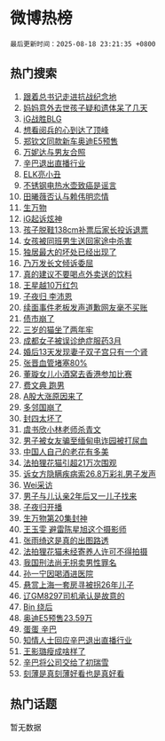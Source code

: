 # 微博热榜

`最后更新时间：2025-08-18 23:21:35 +0800`

## 热门搜索

1. [跟着总书记走进抗战纪念地](https://m.weibo.cn/search?containerid=100103type%3D1%26t%3D10%26q%3D%23%E8%B7%9F%E7%9D%80%E6%80%BB%E4%B9%A6%E8%AE%B0%E8%B5%B0%E8%BF%9B%E6%8A%97%E6%88%98%E7%BA%AA%E5%BF%B5%E5%9C%B0%23&stream_entry_id=51&isnewpage=1&extparam=seat%3D1%26pos%3D0%26cate%3D10103%26filter_type%3Drealtimehot%26stream_entry_id%3D51%26c_type%3D51%26q%3D%2523%25E8%25B7%259F%25E7%259D%2580%25E6%2580%25BB%25E4%25B9%25A6%25E8%25AE%25B0%25E8%25B5%25B0%25E8%25BF%259B%25E6%258A%2597%25E6%2588%2598%25E7%25BA%25AA%25E5%25BF%25B5%25E5%259C%25B0%2523%26dgr%3D0%26display_time%3D1755530493%26pre_seqid%3D175553049382202506171114)
1. [妈妈意外去世孩子疑和遗体呆了几天](https://m.weibo.cn/search?containerid=100103type%3D1%26t%3D10%26q%3D%23%E5%A6%88%E5%A6%88%E6%84%8F%E5%A4%96%E5%8E%BB%E4%B8%96%E5%AD%A9%E5%AD%90%E7%96%91%E5%92%8C%E9%81%97%E4%BD%93%E5%91%86%E4%BA%86%E5%87%A0%E5%A4%A9%23&stream_entry_id=31&isnewpage=1&extparam=seat%3D1%26pos%3D0%26flag%3D1%26filter_type%3Drealtimehot%26c_type%3D31%26cate%3D5001%26lcate%3D5001%26band_rank%3D1%26stream_entry_id%3D31%26realpos%3D1%26q%3D%2523%25E5%25A6%2588%25E5%25A6%2588%25E6%2584%258F%25E5%25A4%2596%25E5%258E%25BB%25E4%25B8%2596%25E5%25AD%25A9%25E5%25AD%2590%25E7%2596%2591%25E5%2592%258C%25E9%2581%2597%25E4%25BD%2593%25E5%2591%2586%25E4%25BA%2586%25E5%2587%25A0%25E5%25A4%25A9%2523%26dgr%3D0%26display_time%3D1755530493%26pre_seqid%3D175553049382202506171114)
1. [iG战胜BLG](https://m.weibo.cn/search?containerid=100103type%3D1%26t%3D10%26q%3DiG%E6%88%98%E8%83%9CBLG&stream_entry_id=31&isnewpage=1&extparam=seat%3D1%26pos%3D1%26flag%3D1%26filter_type%3Drealtimehot%26c_type%3D31%26cate%3D5001%26lcate%3D5001%26band_rank%3D2%26stream_entry_id%3D31%26realpos%3D2%26q%3DiG%25E6%2588%2598%25E8%2583%259CBLG%26dgr%3D0%26display_time%3D1755530493%26pre_seqid%3D175553049382202506171114)
1. [想看阅兵的心到达了顶峰](https://m.weibo.cn/search?containerid=100103type%3D1%26t%3D10%26q%3D%23%E6%83%B3%E7%9C%8B%E9%98%85%E5%85%B5%E7%9A%84%E5%BF%83%E5%88%B0%E8%BE%BE%E4%BA%86%E9%A1%B6%E5%B3%B0%23&stream_entry_id=31&isnewpage=1&extparam=seat%3D1%26pos%3D2%26flag%3D0%26filter_type%3Drealtimehot%26c_type%3D31%26cate%3D5001%26lcate%3D5001%26band_rank%3D3%26stream_entry_id%3D31%26realpos%3D3%26q%3D%2523%25E6%2583%25B3%25E7%259C%258B%25E9%2598%2585%25E5%2585%25B5%25E7%259A%2584%25E5%25BF%2583%25E5%2588%25B0%25E8%25BE%25BE%25E4%25BA%2586%25E9%25A1%25B6%25E5%25B3%25B0%2523%26dgr%3D0%26display_time%3D1755530493%26pre_seqid%3D175553049382202506171114)
1. [郑钦文同款新车奥迪E5预售](https://m.weibo.cn/search?containerid=100103type%3D1%26t%3D10%26q%3D%23%E9%83%91%E9%92%A6%E6%96%87%E5%90%8C%E6%AC%BE%E6%96%B0%E8%BD%A6%E5%A5%A5%E8%BF%AAE5%E9%A2%84%E5%94%AE%23&stream_entry_id=31&isnewpage=1&extparam=seat%3D1%26pos%3D3%26band_rank%3D4%26filter_type%3Drealtimehot%26c_type%3D31%26cate%3D5001%26lcate%3D5001%26adid%3D297254%26is_ad_pos%3D1%26stream_entry_id%3D31%26topic_ad%3D1%26q%3D%2523%25E9%2583%2591%25E9%2592%25A6%25E6%2596%2587%25E5%2590%258C%25E6%25AC%25BE%25E6%2596%25B0%25E8%25BD%25A6%25E5%25A5%25A5%25E8%25BF%25AAE5%25E9%25A2%2584%25E5%2594%25AE%2523%26dgr%3D0%26display_time%3D1755530493%26pre_seqid%3D175553049382202506171114)
1. [万妮达与男友合照](https://m.weibo.cn/search?containerid=100103type%3D1%26t%3D10%26q%3D%23%E4%B8%87%E5%A6%AE%E8%BE%BE%E4%B8%8E%E7%94%B7%E5%8F%8B%E5%90%88%E7%85%A7%23&stream_entry_id=31&isnewpage=1&extparam=seat%3D1%26pos%3D4%26flag%3D2%26filter_type%3Drealtimehot%26c_type%3D31%26cate%3D5001%26lcate%3D5001%26band_rank%3D4%26stream_entry_id%3D31%26realpos%3D4%26q%3D%2523%25E4%25B8%2587%25E5%25A6%25AE%25E8%25BE%25BE%25E4%25B8%258E%25E7%2594%25B7%25E5%258F%258B%25E5%2590%2588%25E7%2585%25A7%2523%26dgr%3D0%26display_time%3D1755530493%26pre_seqid%3D175553049382202506171114)
1. [辛巴退出直播行业](https://m.weibo.cn/search?containerid=100103type%3D1%26t%3D10%26q%3D%23%E8%BE%9B%E5%B7%B4%E9%80%80%E5%87%BA%E7%9B%B4%E6%92%AD%E8%A1%8C%E4%B8%9A%23&stream_entry_id=31&isnewpage=1&extparam=seat%3D1%26pos%3D5%26flag%3D0%26filter_type%3Drealtimehot%26c_type%3D31%26cate%3D5001%26lcate%3D5001%26band_rank%3D5%26stream_entry_id%3D31%26realpos%3D5%26q%3D%2523%25E8%25BE%259B%25E5%25B7%25B4%25E9%2580%2580%25E5%2587%25BA%25E7%259B%25B4%25E6%2592%25AD%25E8%25A1%258C%25E4%25B8%259A%2523%26dgr%3D0%26display_time%3D1755530493%26pre_seqid%3D175553049382202506171114)
1. [ELK亮小丑](https://m.weibo.cn/search?containerid=100103type%3D1%26t%3D10%26q%3DELK%E4%BA%AE%E5%B0%8F%E4%B8%91&stream_entry_id=31&isnewpage=1&extparam=seat%3D1%26pos%3D6%26flag%3D1%26filter_type%3Drealtimehot%26c_type%3D31%26cate%3D5001%26lcate%3D5001%26band_rank%3D6%26stream_entry_id%3D31%26realpos%3D6%26q%3DELK%25E4%25BA%25AE%25E5%25B0%258F%25E4%25B8%2591%26dgr%3D0%26display_time%3D1755530493%26pre_seqid%3D175553049382202506171114)
1. [不锈钢电热水壶致癌是谣言](https://m.weibo.cn/search?containerid=100103type%3D1%26t%3D10%26q%3D%23%E4%B8%8D%E9%94%88%E9%92%A2%E7%94%B5%E7%83%AD%E6%B0%B4%E5%A3%B6%E8%87%B4%E7%99%8C%E6%98%AF%E8%B0%A3%E8%A8%80%23&stream_entry_id=31&isnewpage=1&extparam=seat%3D1%26pos%3D7%26band_rank%3D7%26filter_type%3Drealtimehot%26is_ad_pos%3D1%26cate%3D5001%26lcate%3D5001%26c_type%3D31%26stream_entry_id%3D31%26adid%3D297311%26q%3D%2523%25E4%25B8%258D%25E9%2594%2588%25E9%2592%25A2%25E7%2594%25B5%25E7%2583%25AD%25E6%25B0%25B4%25E5%25A3%25B6%25E8%2587%25B4%25E7%2599%258C%25E6%2598%25AF%25E8%25B0%25A3%25E8%25A8%2580%2523%26dgr%3D0%26display_time%3D1755530493%26pre_seqid%3D175553049382202506171114)
1. [田曦薇否认与赖伟明恋情](https://m.weibo.cn/search?containerid=100103type%3D1%26t%3D10%26q%3D%23%E7%94%B0%E6%9B%A6%E8%96%87%E5%90%A6%E8%AE%A4%E4%B8%8E%E8%B5%96%E4%BC%9F%E6%98%8E%E6%81%8B%E6%83%85%23&stream_entry_id=31&isnewpage=1&extparam=seat%3D1%26pos%3D8%26flag%3D2%26filter_type%3Drealtimehot%26c_type%3D31%26cate%3D5001%26lcate%3D5001%26band_rank%3D7%26stream_entry_id%3D31%26realpos%3D7%26q%3D%2523%25E7%2594%25B0%25E6%259B%25A6%25E8%2596%2587%25E5%2590%25A6%25E8%25AE%25A4%25E4%25B8%258E%25E8%25B5%2596%25E4%25BC%259F%25E6%2598%258E%25E6%2581%258B%25E6%2583%2585%2523%26dgr%3D0%26display_time%3D1755530493%26pre_seqid%3D175553049382202506171114)
1. [生万物](https://m.weibo.cn/search?containerid=100103type%3D1%26t%3D10%26q%3D%E7%94%9F%E4%B8%87%E7%89%A9&stream_entry_id=31&isnewpage=1&extparam=seat%3D1%26pos%3D9%26flag%3D1%26filter_type%3Drealtimehot%26c_type%3D31%26cate%3D5001%26lcate%3D5001%26band_rank%3D8%26stream_entry_id%3D31%26realpos%3D8%26q%3D%25E7%2594%259F%25E4%25B8%2587%25E7%2589%25A9%26dgr%3D0%26display_time%3D1755530493%26pre_seqid%3D175553049382202506171114)
1. [iG起诉炫神](https://m.weibo.cn/search?containerid=100103type%3D1%26t%3D10%26q%3D%23iG%E8%B5%B7%E8%AF%89%E7%82%AB%E7%A5%9E%23&stream_entry_id=31&isnewpage=1&extparam=seat%3D1%26pos%3D10%26flag%3D0%26filter_type%3Drealtimehot%26c_type%3D31%26cate%3D5001%26lcate%3D5001%26band_rank%3D9%26stream_entry_id%3D31%26realpos%3D9%26q%3D%2523iG%25E8%25B5%25B7%25E8%25AF%2589%25E7%2582%25AB%25E7%25A5%259E%2523%26dgr%3D0%26display_time%3D1755530493%26pre_seqid%3D175553049382202506171114)
1. [孩子脱鞋138cm补票后家长投诉退票](https://m.weibo.cn/search?containerid=100103type%3D1%26t%3D10%26q%3D%23%E5%AD%A9%E5%AD%90%E8%84%B1%E9%9E%8B138cm%E8%A1%A5%E7%A5%A8%E5%90%8E%E5%AE%B6%E9%95%BF%E6%8A%95%E8%AF%89%E9%80%80%E7%A5%A8%23&stream_entry_id=31&isnewpage=1&extparam=seat%3D1%26pos%3D11%26flag%3D2%26filter_type%3Drealtimehot%26c_type%3D31%26cate%3D5001%26lcate%3D5001%26band_rank%3D10%26stream_entry_id%3D31%26realpos%3D10%26q%3D%2523%25E5%25AD%25A9%25E5%25AD%2590%25E8%2584%25B1%25E9%259E%258B138cm%25E8%25A1%25A5%25E7%25A5%25A8%25E5%2590%258E%25E5%25AE%25B6%25E9%2595%25BF%25E6%258A%2595%25E8%25AF%2589%25E9%2580%2580%25E7%25A5%25A8%2523%26dgr%3D0%26display_time%3D1755530493%26pre_seqid%3D175553049382202506171114)
1. [女孩被同班男生送回家途中杀害](https://m.weibo.cn/search?containerid=100103type%3D1%26t%3D10%26q%3D%23%E5%A5%B3%E5%AD%A9%E8%A2%AB%E5%90%8C%E7%8F%AD%E7%94%B7%E7%94%9F%E9%80%81%E5%9B%9E%E5%AE%B6%E9%80%94%E4%B8%AD%E6%9D%80%E5%AE%B3%23&stream_entry_id=31&isnewpage=1&extparam=seat%3D1%26pos%3D12%26flag%3D0%26filter_type%3Drealtimehot%26c_type%3D31%26cate%3D5001%26lcate%3D5001%26band_rank%3D11%26stream_entry_id%3D31%26realpos%3D11%26q%3D%2523%25E5%25A5%25B3%25E5%25AD%25A9%25E8%25A2%25AB%25E5%2590%258C%25E7%258F%25AD%25E7%2594%25B7%25E7%2594%259F%25E9%2580%2581%25E5%259B%259E%25E5%25AE%25B6%25E9%2580%2594%25E4%25B8%25AD%25E6%259D%2580%25E5%25AE%25B3%2523%26dgr%3D0%26display_time%3D1755530493%26pre_seqid%3D175553049382202506171114)
1. [独居最大的坏处已经出现了](https://m.weibo.cn/search?containerid=100103type%3D1%26t%3D10%26q%3D%E7%8B%AC%E5%B1%85%E6%9C%80%E5%A4%A7%E7%9A%84%E5%9D%8F%E5%A4%84%E5%B7%B2%E7%BB%8F%E5%87%BA%E7%8E%B0%E4%BA%86&stream_entry_id=31&isnewpage=1&extparam=seat%3D1%26pos%3D13%26flag%3D0%26filter_type%3Drealtimehot%26c_type%3D31%26cate%3D5001%26lcate%3D5001%26band_rank%3D12%26stream_entry_id%3D31%26realpos%3D12%26q%3D%25E7%258B%25AC%25E5%25B1%2585%25E6%259C%2580%25E5%25A4%25A7%25E7%259A%2584%25E5%259D%258F%25E5%25A4%2584%25E5%25B7%25B2%25E7%25BB%258F%25E5%2587%25BA%25E7%258E%25B0%25E4%25BA%2586%26dgr%3D0%26display_time%3D1755530493%26pre_seqid%3D175553049382202506171114)
1. [乃万发长文倾诉委屈](https://m.weibo.cn/search?containerid=100103type%3D1%26t%3D10%26q%3D%23%E4%B9%83%E4%B8%87%E5%8F%91%E9%95%BF%E6%96%87%E5%80%BE%E8%AF%89%E5%A7%94%E5%B1%88%23&stream_entry_id=31&isnewpage=1&extparam=seat%3D1%26pos%3D14%26flag%3D2%26filter_type%3Drealtimehot%26c_type%3D31%26cate%3D5001%26lcate%3D5001%26band_rank%3D13%26stream_entry_id%3D31%26realpos%3D13%26q%3D%2523%25E4%25B9%2583%25E4%25B8%2587%25E5%258F%2591%25E9%2595%25BF%25E6%2596%2587%25E5%2580%25BE%25E8%25AF%2589%25E5%25A7%2594%25E5%25B1%2588%2523%26dgr%3D0%26display_time%3D1755530493%26pre_seqid%3D175553049382202506171114)
1. [真的建议不要喝点外卖送的饮料](https://m.weibo.cn/search?containerid=100103type%3D1%26t%3D10%26q%3D%E7%9C%9F%E7%9A%84%E5%BB%BA%E8%AE%AE%E4%B8%8D%E8%A6%81%E5%96%9D%E7%82%B9%E5%A4%96%E5%8D%96%E9%80%81%E7%9A%84%E9%A5%AE%E6%96%99&stream_entry_id=31&isnewpage=1&extparam=seat%3D1%26pos%3D15%26flag%3D0%26filter_type%3Drealtimehot%26c_type%3D31%26cate%3D5001%26lcate%3D5001%26band_rank%3D14%26stream_entry_id%3D31%26realpos%3D14%26q%3D%25E7%259C%259F%25E7%259A%2584%25E5%25BB%25BA%25E8%25AE%25AE%25E4%25B8%258D%25E8%25A6%2581%25E5%2596%259D%25E7%2582%25B9%25E5%25A4%2596%25E5%258D%2596%25E9%2580%2581%25E7%259A%2584%25E9%25A5%25AE%25E6%2596%2599%26dgr%3D0%26display_time%3D1755530493%26pre_seqid%3D175553049382202506171114)
1. [王星越10万红包](https://m.weibo.cn/search?containerid=100103type%3D1%26t%3D10%26q%3D%23%E7%8E%8B%E6%98%9F%E8%B6%8A10%E4%B8%87%E7%BA%A2%E5%8C%85%23&stream_entry_id=31&isnewpage=1&extparam=seat%3D1%26pos%3D16%26flag%3D0%26filter_type%3Drealtimehot%26c_type%3D31%26cate%3D5001%26lcate%3D5001%26band_rank%3D15%26stream_entry_id%3D31%26realpos%3D15%26q%3D%2523%25E7%258E%258B%25E6%2598%259F%25E8%25B6%258A10%25E4%25B8%2587%25E7%25BA%25A2%25E5%258C%2585%2523%26dgr%3D0%26display_time%3D1755530493%26pre_seqid%3D175553049382202506171114)
1. [子夜归 李沛恩](https://m.weibo.cn/search?containerid=100103type%3D1%26t%3D10%26q%3D%E5%AD%90%E5%A4%9C%E5%BD%92+%E6%9D%8E%E6%B2%9B%E6%81%A9&stream_entry_id=31&isnewpage=1&extparam=seat%3D1%26pos%3D17%26flag%3D0%26filter_type%3Drealtimehot%26c_type%3D31%26cate%3D5001%26lcate%3D5001%26band_rank%3D16%26stream_entry_id%3D31%26realpos%3D16%26q%3D%25E5%25AD%2590%25E5%25A4%259C%25E5%25BD%2592%2520%25E6%259D%258E%25E6%25B2%259B%25E6%2581%25A9%26dgr%3D0%26display_time%3D1755530493%26pre_seqid%3D175553049382202506171114)
1. [续面事件老板发声道歉网友毫不买账](https://m.weibo.cn/search?containerid=100103type%3D1%26t%3D10%26q%3D%23%E7%BB%AD%E9%9D%A2%E4%BA%8B%E4%BB%B6%E8%80%81%E6%9D%BF%E5%8F%91%E5%A3%B0%E9%81%93%E6%AD%89%E7%BD%91%E5%8F%8B%E6%AF%AB%E4%B8%8D%E4%B9%B0%E8%B4%A6%23&stream_entry_id=31&isnewpage=1&extparam=seat%3D1%26pos%3D18%26flag%3D0%26filter_type%3Drealtimehot%26c_type%3D31%26cate%3D5001%26lcate%3D5001%26band_rank%3D17%26stream_entry_id%3D31%26realpos%3D17%26q%3D%2523%25E7%25BB%25AD%25E9%259D%25A2%25E4%25BA%258B%25E4%25BB%25B6%25E8%2580%2581%25E6%259D%25BF%25E5%258F%2591%25E5%25A3%25B0%25E9%2581%2593%25E6%25AD%2589%25E7%25BD%2591%25E5%258F%258B%25E6%25AF%25AB%25E4%25B8%258D%25E4%25B9%25B0%25E8%25B4%25A6%2523%26dgr%3D0%26display_time%3D1755530493%26pre_seqid%3D175553049382202506171114)
1. [债市崩了](https://m.weibo.cn/search?containerid=100103type%3D1%26t%3D10%26q%3D%23%E5%80%BA%E5%B8%82%E5%B4%A9%E4%BA%86%23&stream_entry_id=31&isnewpage=1&extparam=seat%3D1%26pos%3D19%26flag%3D1%26filter_type%3Drealtimehot%26c_type%3D31%26cate%3D5001%26lcate%3D5001%26band_rank%3D18%26stream_entry_id%3D31%26realpos%3D18%26q%3D%2523%25E5%2580%25BA%25E5%25B8%2582%25E5%25B4%25A9%25E4%25BA%2586%2523%26dgr%3D0%26display_time%3D1755530493%26pre_seqid%3D175553049382202506171114)
1. [三岁的猫坐了两年牢](https://m.weibo.cn/search?containerid=100103type%3D1%26t%3D10%26q%3D%E4%B8%89%E5%B2%81%E7%9A%84%E7%8C%AB%E5%9D%90%E4%BA%86%E4%B8%A4%E5%B9%B4%E7%89%A2&stream_entry_id=31&isnewpage=1&extparam=seat%3D1%26pos%3D20%26flag%3D0%26filter_type%3Drealtimehot%26c_type%3D31%26cate%3D5001%26lcate%3D5001%26band_rank%3D19%26stream_entry_id%3D31%26realpos%3D19%26q%3D%25E4%25B8%2589%25E5%25B2%2581%25E7%259A%2584%25E7%258C%25AB%25E5%259D%2590%25E4%25BA%2586%25E4%25B8%25A4%25E5%25B9%25B4%25E7%2589%25A2%26dgr%3D0%26display_time%3D1755530493%26pre_seqid%3D175553049382202506171114)
1. [成都女子被误诊绝症服药3月](https://m.weibo.cn/search?containerid=100103type%3D1%26t%3D10%26q%3D%23%E6%88%90%E9%83%BD%E5%A5%B3%E5%AD%90%E8%A2%AB%E8%AF%AF%E8%AF%8A%E7%BB%9D%E7%97%87%E6%9C%8D%E8%8D%AF3%E6%9C%88%23&stream_entry_id=31&isnewpage=1&extparam=seat%3D1%26pos%3D21%26flag%3D1%26filter_type%3Drealtimehot%26c_type%3D31%26cate%3D5001%26lcate%3D5001%26band_rank%3D20%26stream_entry_id%3D31%26realpos%3D20%26q%3D%2523%25E6%2588%2590%25E9%2583%25BD%25E5%25A5%25B3%25E5%25AD%2590%25E8%25A2%25AB%25E8%25AF%25AF%25E8%25AF%258A%25E7%25BB%259D%25E7%2597%2587%25E6%259C%258D%25E8%258D%25AF3%25E6%259C%2588%2523%26dgr%3D0%26display_time%3D1755530493%26pre_seqid%3D175553049382202506171114)
1. [婚后13天发现妻子双子宫只有一个肾](https://m.weibo.cn/search?containerid=100103type%3D1%26t%3D10%26q%3D%23%E5%A9%9A%E5%90%8E13%E5%A4%A9%E5%8F%91%E7%8E%B0%E5%A6%BB%E5%AD%90%E5%8F%8C%E5%AD%90%E5%AE%AB%E5%8F%AA%E6%9C%89%E4%B8%80%E4%B8%AA%E8%82%BE%23&stream_entry_id=31&isnewpage=1&extparam=seat%3D1%26pos%3D22%26flag%3D1%26filter_type%3Drealtimehot%26c_type%3D31%26cate%3D5001%26lcate%3D5001%26band_rank%3D21%26stream_entry_id%3D31%26realpos%3D21%26q%3D%2523%25E5%25A9%259A%25E5%2590%258E13%25E5%25A4%25A9%25E5%258F%2591%25E7%258E%25B0%25E5%25A6%25BB%25E5%25AD%2590%25E5%258F%258C%25E5%25AD%2590%25E5%25AE%25AB%25E5%258F%25AA%25E6%259C%2589%25E4%25B8%2580%25E4%25B8%25AA%25E8%2582%25BE%2523%26dgr%3D0%26display_time%3D1755530493%26pre_seqid%3D175553049382202506171114)
1. [张晋血管堵塞80%](https://m.weibo.cn/search?containerid=100103type%3D1%26t%3D10%26q%3D%23%E5%BC%A0%E6%99%8B%E8%A1%80%E7%AE%A1%E5%A0%B5%E5%A1%9E80%25%23&stream_entry_id=31&isnewpage=1&extparam=seat%3D1%26pos%3D23%26flag%3D2%26filter_type%3Drealtimehot%26c_type%3D31%26cate%3D5001%26lcate%3D5001%26band_rank%3D22%26stream_entry_id%3D31%26realpos%3D22%26q%3D%2523%25E5%25BC%25A0%25E6%2599%258B%25E8%25A1%2580%25E7%25AE%25A1%25E5%25A0%25B5%25E5%25A1%259E80%2525%2523%26dgr%3D0%26display_time%3D1755530493%26pre_seqid%3D175553049382202506171114)
1. [董璇女儿小酒窝去香港参加比赛](https://m.weibo.cn/search?containerid=100103type%3D1%26t%3D10%26q%3D%23%E8%91%A3%E7%92%87%E5%A5%B3%E5%84%BF%E5%B0%8F%E9%85%92%E7%AA%9D%E5%8E%BB%E9%A6%99%E6%B8%AF%E5%8F%82%E5%8A%A0%E6%AF%94%E8%B5%9B%23&stream_entry_id=31&isnewpage=1&extparam=seat%3D1%26pos%3D24%26flag%3D1%26filter_type%3Drealtimehot%26c_type%3D31%26cate%3D5001%26lcate%3D5001%26band_rank%3D23%26stream_entry_id%3D31%26realpos%3D23%26q%3D%2523%25E8%2591%25A3%25E7%2592%2587%25E5%25A5%25B3%25E5%2584%25BF%25E5%25B0%258F%25E9%2585%2592%25E7%25AA%259D%25E5%258E%25BB%25E9%25A6%2599%25E6%25B8%25AF%25E5%258F%2582%25E5%258A%25A0%25E6%25AF%2594%25E8%25B5%259B%2523%26dgr%3D0%26display_time%3D1755530493%26pre_seqid%3D175553049382202506171114)
1. [费文典 跑男](https://m.weibo.cn/search?containerid=100103type%3D1%26t%3D10%26q%3D%E8%B4%B9%E6%96%87%E5%85%B8+%E8%B7%91%E7%94%B7&stream_entry_id=31&isnewpage=1&extparam=seat%3D1%26pos%3D25%26flag%3D1%26filter_type%3Drealtimehot%26c_type%3D31%26cate%3D5001%26lcate%3D5001%26band_rank%3D24%26stream_entry_id%3D31%26realpos%3D24%26q%3D%25E8%25B4%25B9%25E6%2596%2587%25E5%2585%25B8%2520%25E8%25B7%2591%25E7%2594%25B7%26dgr%3D0%26display_time%3D1755530493%26pre_seqid%3D175553049382202506171114)
1. [A股大涨原因来了](https://m.weibo.cn/search?containerid=100103type%3D1%26t%3D10%26q%3D%23A%E8%82%A1%E5%A4%A7%E6%B6%A8%E5%8E%9F%E5%9B%A0%E6%9D%A5%E4%BA%86%23&stream_entry_id=31&isnewpage=1&extparam=seat%3D1%26pos%3D26%26flag%3D1%26filter_type%3Drealtimehot%26c_type%3D31%26cate%3D5001%26lcate%3D5001%26band_rank%3D25%26stream_entry_id%3D31%26realpos%3D25%26q%3D%2523A%25E8%2582%25A1%25E5%25A4%25A7%25E6%25B6%25A8%25E5%258E%259F%25E5%259B%25A0%25E6%259D%25A5%25E4%25BA%2586%2523%26dgr%3D0%26display_time%3D1755530493%26pre_seqid%3D175553049382202506171114)
1. [多邻国崩了](https://m.weibo.cn/search?containerid=100103type%3D1%26t%3D10%26q%3D%E5%A4%9A%E9%82%BB%E5%9B%BD%E5%B4%A9%E4%BA%86&stream_entry_id=31&isnewpage=1&extparam=seat%3D1%26pos%3D27%26flag%3D1%26filter_type%3Drealtimehot%26c_type%3D31%26cate%3D5001%26lcate%3D5001%26band_rank%3D26%26stream_entry_id%3D31%26realpos%3D26%26q%3D%25E5%25A4%259A%25E9%2582%25BB%25E5%259B%25BD%25E5%25B4%25A9%25E4%25BA%2586%26dgr%3D0%26display_time%3D1755530493%26pre_seqid%3D175553049382202506171114)
1. [封四太坏了](https://m.weibo.cn/search?containerid=100103type%3D1%26t%3D10%26q%3D%E5%B0%81%E5%9B%9B%E5%A4%AA%E5%9D%8F%E4%BA%86&stream_entry_id=31&isnewpage=1&extparam=seat%3D1%26pos%3D28%26flag%3D1%26filter_type%3Drealtimehot%26c_type%3D31%26cate%3D5001%26lcate%3D5001%26band_rank%3D27%26stream_entry_id%3D31%26realpos%3D27%26q%3D%25E5%25B0%2581%25E5%259B%259B%25E5%25A4%25AA%25E5%259D%258F%25E4%25BA%2586%26dgr%3D0%26display_time%3D1755530493%26pre_seqid%3D175553049382202506171114)
1. [虞书欣小林老师杀青文](https://m.weibo.cn/search?containerid=100103type%3D1%26t%3D10%26q%3D%23%E8%99%9E%E4%B9%A6%E6%AC%A3%E5%B0%8F%E6%9E%97%E8%80%81%E5%B8%88%E6%9D%80%E9%9D%92%E6%96%87%23&stream_entry_id=31&isnewpage=1&extparam=seat%3D1%26pos%3D29%26flag%3D1%26filter_type%3Drealtimehot%26c_type%3D31%26cate%3D5001%26lcate%3D5001%26band_rank%3D28%26stream_entry_id%3D31%26realpos%3D28%26q%3D%2523%25E8%2599%259E%25E4%25B9%25A6%25E6%25AC%25A3%25E5%25B0%258F%25E6%259E%2597%25E8%2580%2581%25E5%25B8%2588%25E6%259D%2580%25E9%259D%2592%25E6%2596%2587%2523%26dgr%3D0%26display_time%3D1755530493%26pre_seqid%3D175553049382202506171114)
1. [男子被女友骗至缅甸电诈园被打尿血](https://m.weibo.cn/search?containerid=100103type%3D1%26t%3D10%26q%3D%23%E7%94%B7%E5%AD%90%E8%A2%AB%E5%A5%B3%E5%8F%8B%E9%AA%97%E8%87%B3%E7%BC%85%E7%94%B8%E7%94%B5%E8%AF%88%E5%9B%AD%E8%A2%AB%E6%89%93%E5%B0%BF%E8%A1%80%23&stream_entry_id=31&isnewpage=1&extparam=seat%3D1%26pos%3D30%26flag%3D0%26filter_type%3Drealtimehot%26c_type%3D31%26cate%3D5001%26lcate%3D5001%26band_rank%3D29%26stream_entry_id%3D31%26realpos%3D29%26q%3D%2523%25E7%2594%25B7%25E5%25AD%2590%25E8%25A2%25AB%25E5%25A5%25B3%25E5%258F%258B%25E9%25AA%2597%25E8%2587%25B3%25E7%25BC%2585%25E7%2594%25B8%25E7%2594%25B5%25E8%25AF%2588%25E5%259B%25AD%25E8%25A2%25AB%25E6%2589%2593%25E5%25B0%25BF%25E8%25A1%2580%2523%26dgr%3D0%26display_time%3D1755530493%26pre_seqid%3D175553049382202506171114)
1. [中国人自己的老花有多美](https://m.weibo.cn/search?containerid=100103type%3D1%26t%3D10%26q%3D%23%E4%B8%AD%E5%9B%BD%E4%BA%BA%E8%87%AA%E5%B7%B1%E7%9A%84%E8%80%81%E8%8A%B1%E6%9C%89%E5%A4%9A%E7%BE%8E%23&stream_entry_id=31&isnewpage=1&extparam=seat%3D1%26pos%3D31%26flag%3D0%26filter_type%3Drealtimehot%26c_type%3D31%26cate%3D5001%26lcate%3D5001%26band_rank%3D30%26stream_entry_id%3D31%26realpos%3D30%26q%3D%2523%25E4%25B8%25AD%25E5%259B%25BD%25E4%25BA%25BA%25E8%2587%25AA%25E5%25B7%25B1%25E7%259A%2584%25E8%2580%2581%25E8%258A%25B1%25E6%259C%2589%25E5%25A4%259A%25E7%25BE%258E%2523%26dgr%3D0%26display_time%3D1755530493%26pre_seqid%3D175553049382202506171114)
1. [法拍狸花猫引超21万次围观](https://m.weibo.cn/search?containerid=100103type%3D1%26t%3D10%26q%3D%23%E6%B3%95%E6%8B%8D%E7%8B%B8%E8%8A%B1%E7%8C%AB%E5%BC%95%E8%B6%8521%E4%B8%87%E6%AC%A1%E5%9B%B4%E8%A7%82%23&stream_entry_id=31&isnewpage=1&extparam=seat%3D1%26pos%3D32%26flag%3D1%26filter_type%3Drealtimehot%26c_type%3D31%26cate%3D5001%26lcate%3D5001%26band_rank%3D31%26stream_entry_id%3D31%26realpos%3D31%26q%3D%2523%25E6%25B3%2595%25E6%258B%258D%25E7%258B%25B8%25E8%258A%25B1%25E7%258C%25AB%25E5%25BC%2595%25E8%25B6%258521%25E4%25B8%2587%25E6%25AC%25A1%25E5%259B%25B4%25E8%25A7%2582%2523%26dgr%3D0%26display_time%3D1755530493%26pre_seqid%3D175553049382202506171114)
1. [诉女方隐瞒疾病索26.8万彩礼男子发声](https://m.weibo.cn/search?containerid=100103type%3D1%26t%3D10%26q%3D%23%E8%AF%89%E5%A5%B3%E6%96%B9%E9%9A%90%E7%9E%92%E7%96%BE%E7%97%85%E7%B4%A226.8%E4%B8%87%E5%BD%A9%E7%A4%BC%E7%94%B7%E5%AD%90%E5%8F%91%E5%A3%B0%23&stream_entry_id=31&isnewpage=1&extparam=seat%3D1%26pos%3D33%26flag%3D1%26filter_type%3Drealtimehot%26c_type%3D31%26cate%3D5001%26lcate%3D5001%26band_rank%3D32%26stream_entry_id%3D31%26realpos%3D32%26q%3D%2523%25E8%25AF%2589%25E5%25A5%25B3%25E6%2596%25B9%25E9%259A%2590%25E7%259E%2592%25E7%2596%25BE%25E7%2597%2585%25E7%25B4%25A226.8%25E4%25B8%2587%25E5%25BD%25A9%25E7%25A4%25BC%25E7%2594%25B7%25E5%25AD%2590%25E5%258F%2591%25E5%25A3%25B0%2523%26dgr%3D0%26display_time%3D1755530493%26pre_seqid%3D175553049382202506171114)
1. [Wei采访](https://m.weibo.cn/search?containerid=100103type%3D1%26t%3D10%26q%3DWei%E9%87%87%E8%AE%BF&stream_entry_id=31&isnewpage=1&extparam=seat%3D1%26pos%3D34%26flag%3D1%26filter_type%3Drealtimehot%26c_type%3D31%26cate%3D5001%26lcate%3D5001%26band_rank%3D33%26stream_entry_id%3D31%26realpos%3D33%26q%3DWei%25E9%2587%2587%25E8%25AE%25BF%26dgr%3D0%26display_time%3D1755530493%26pre_seqid%3D175553049382202506171114)
1. [男子与儿认亲2年后又一儿子找来](https://m.weibo.cn/search?containerid=100103type%3D1%26t%3D10%26q%3D%23%E7%94%B7%E5%AD%90%E4%B8%8E%E5%84%BF%E8%AE%A4%E4%BA%B22%E5%B9%B4%E5%90%8E%E5%8F%88%E4%B8%80%E5%84%BF%E5%AD%90%E6%89%BE%E6%9D%A5%23&stream_entry_id=31&isnewpage=1&extparam=seat%3D1%26pos%3D35%26flag%3D0%26filter_type%3Drealtimehot%26c_type%3D31%26cate%3D5001%26lcate%3D5001%26band_rank%3D34%26stream_entry_id%3D31%26realpos%3D34%26q%3D%2523%25E7%2594%25B7%25E5%25AD%2590%25E4%25B8%258E%25E5%2584%25BF%25E8%25AE%25A4%25E4%25BA%25B22%25E5%25B9%25B4%25E5%2590%258E%25E5%258F%2588%25E4%25B8%2580%25E5%2584%25BF%25E5%25AD%2590%25E6%2589%25BE%25E6%259D%25A5%2523%26dgr%3D0%26display_time%3D1755530493%26pre_seqid%3D175553049382202506171114)
1. [子夜归开播](https://m.weibo.cn/search?containerid=100103type%3D1%26t%3D10%26q%3D%23%E5%AD%90%E5%A4%9C%E5%BD%92%E5%BC%80%E6%92%AD%23&stream_entry_id=31&isnewpage=1&extparam=seat%3D1%26pos%3D36%26flag%3D0%26filter_type%3Drealtimehot%26c_type%3D31%26cate%3D5001%26lcate%3D5001%26band_rank%3D35%26stream_entry_id%3D31%26realpos%3D35%26q%3D%2523%25E5%25AD%2590%25E5%25A4%259C%25E5%25BD%2592%25E5%25BC%2580%25E6%2592%25AD%2523%26dgr%3D0%26display_time%3D1755530493%26pre_seqid%3D175553049382202506171114)
1. [生万物第20集封神](https://m.weibo.cn/search?containerid=100103type%3D1%26t%3D10%26q%3D%23%E7%94%9F%E4%B8%87%E7%89%A9%E7%AC%AC20%E9%9B%86%E5%B0%81%E7%A5%9E%23&stream_entry_id=31&isnewpage=1&extparam=seat%3D1%26pos%3D37%26flag%3D1%26filter_type%3Drealtimehot%26c_type%3D31%26cate%3D5001%26lcate%3D5001%26band_rank%3D36%26stream_entry_id%3D31%26realpos%3D36%26q%3D%2523%25E7%2594%259F%25E4%25B8%2587%25E7%2589%25A9%25E7%25AC%25AC20%25E9%259B%2586%25E5%25B0%2581%25E7%25A5%259E%2523%26dgr%3D0%26display_time%3D1755530493%26pre_seqid%3D175553049382202506171114)
1. [王玉雯 避雷陈星旭这个摄影师](https://m.weibo.cn/search?containerid=100103type%3D1%26t%3D10%26q%3D%E7%8E%8B%E7%8E%89%E9%9B%AF+%E9%81%BF%E9%9B%B7%E9%99%88%E6%98%9F%E6%97%AD%E8%BF%99%E4%B8%AA%E6%91%84%E5%BD%B1%E5%B8%88&stream_entry_id=31&isnewpage=1&extparam=seat%3D1%26pos%3D38%26flag%3D0%26filter_type%3Drealtimehot%26c_type%3D31%26cate%3D5001%26lcate%3D5001%26band_rank%3D37%26stream_entry_id%3D31%26realpos%3D37%26q%3D%25E7%258E%258B%25E7%258E%2589%25E9%259B%25AF%2520%25E9%2581%25BF%25E9%259B%25B7%25E9%2599%2588%25E6%2598%259F%25E6%2597%25AD%25E8%25BF%2599%25E4%25B8%25AA%25E6%2591%2584%25E5%25BD%25B1%25E5%25B8%2588%26dgr%3D0%26display_time%3D1755530493%26pre_seqid%3D175553049382202506171114)
1. [张雨绮这是真的出图路透](https://m.weibo.cn/search?containerid=100103type%3D1%26t%3D10%26q%3D%E5%BC%A0%E9%9B%A8%E7%BB%AE%E8%BF%99%E6%98%AF%E7%9C%9F%E7%9A%84%E5%87%BA%E5%9B%BE%E8%B7%AF%E9%80%8F&stream_entry_id=31&isnewpage=1&extparam=seat%3D1%26pos%3D39%26flag%3D1%26filter_type%3Drealtimehot%26c_type%3D31%26cate%3D5001%26lcate%3D5001%26band_rank%3D38%26stream_entry_id%3D31%26realpos%3D38%26q%3D%25E5%25BC%25A0%25E9%259B%25A8%25E7%25BB%25AE%25E8%25BF%2599%25E6%2598%25AF%25E7%259C%259F%25E7%259A%2584%25E5%2587%25BA%25E5%259B%25BE%25E8%25B7%25AF%25E9%2580%258F%26dgr%3D0%26display_time%3D1755530493%26pre_seqid%3D175553049382202506171114)
1. [法拍狸花猫未经寄养人许可不得拍摄](https://m.weibo.cn/search?containerid=100103type%3D1%26t%3D10%26q%3D%23%E6%B3%95%E6%8B%8D%E7%8B%B8%E8%8A%B1%E7%8C%AB%E6%9C%AA%E7%BB%8F%E5%AF%84%E5%85%BB%E4%BA%BA%E8%AE%B8%E5%8F%AF%E4%B8%8D%E5%BE%97%E6%8B%8D%E6%91%84%23&stream_entry_id=31&isnewpage=1&extparam=seat%3D1%26pos%3D40%26flag%3D1%26filter_type%3Drealtimehot%26c_type%3D31%26cate%3D5001%26lcate%3D5001%26band_rank%3D39%26stream_entry_id%3D31%26realpos%3D39%26q%3D%2523%25E6%25B3%2595%25E6%258B%258D%25E7%258B%25B8%25E8%258A%25B1%25E7%258C%25AB%25E6%259C%25AA%25E7%25BB%258F%25E5%25AF%2584%25E5%2585%25BB%25E4%25BA%25BA%25E8%25AE%25B8%25E5%258F%25AF%25E4%25B8%258D%25E5%25BE%2597%25E6%258B%258D%25E6%2591%2584%2523%26dgr%3D0%26display_time%3D1755530493%26pre_seqid%3D175553049382202506171114)
1. [我国刑法尚无拐卖男性罪名](https://m.weibo.cn/search?containerid=100103type%3D1%26t%3D10%26q%3D%23%E6%88%91%E5%9B%BD%E5%88%91%E6%B3%95%E5%B0%9A%E6%97%A0%E6%8B%90%E5%8D%96%E7%94%B7%E6%80%A7%E7%BD%AA%E5%90%8D%23&stream_entry_id=31&isnewpage=1&extparam=seat%3D1%26pos%3D41%26flag%3D1%26filter_type%3Drealtimehot%26c_type%3D31%26cate%3D5001%26lcate%3D5001%26band_rank%3D40%26stream_entry_id%3D31%26realpos%3D40%26q%3D%2523%25E6%2588%2591%25E5%259B%25BD%25E5%2588%2591%25E6%25B3%2595%25E5%25B0%259A%25E6%2597%25A0%25E6%258B%2590%25E5%258D%2596%25E7%2594%25B7%25E6%2580%25A7%25E7%25BD%25AA%25E5%2590%258D%2523%26dgr%3D0%26display_time%3D1755530493%26pre_seqid%3D175553049382202506171114)
1. [孙一宁因喝酒进医院](https://m.weibo.cn/search?containerid=100103type%3D1%26t%3D10%26q%3D%23%E5%AD%99%E4%B8%80%E5%AE%81%E5%9B%A0%E5%96%9D%E9%85%92%E8%BF%9B%E5%8C%BB%E9%99%A2%23&stream_entry_id=31&isnewpage=1&extparam=seat%3D1%26pos%3D42%26flag%3D0%26filter_type%3Drealtimehot%26c_type%3D31%26cate%3D5001%26lcate%3D5001%26band_rank%3D41%26stream_entry_id%3D31%26realpos%3D41%26q%3D%2523%25E5%25AD%2599%25E4%25B8%2580%25E5%25AE%2581%25E5%259B%25A0%25E5%2596%259D%25E9%2585%2592%25E8%25BF%259B%25E5%258C%25BB%25E9%2599%25A2%2523%26dgr%3D0%26display_time%3D1755530493%26pre_seqid%3D175553049382202506171114)
1. [悬赏上海一套房寻被拐26年儿子](https://m.weibo.cn/search?containerid=100103type%3D1%26t%3D10%26q%3D%23%E6%82%AC%E8%B5%8F%E4%B8%8A%E6%B5%B7%E4%B8%80%E5%A5%97%E6%88%BF%E5%AF%BB%E8%A2%AB%E6%8B%9026%E5%B9%B4%E5%84%BF%E5%AD%90%23&stream_entry_id=31&isnewpage=1&extparam=seat%3D1%26pos%3D43%26flag%3D1%26filter_type%3Drealtimehot%26c_type%3D31%26cate%3D5001%26lcate%3D5001%26band_rank%3D42%26stream_entry_id%3D31%26realpos%3D42%26q%3D%2523%25E6%2582%25AC%25E8%25B5%258F%25E4%25B8%258A%25E6%25B5%25B7%25E4%25B8%2580%25E5%25A5%2597%25E6%2588%25BF%25E5%25AF%25BB%25E8%25A2%25AB%25E6%258B%259026%25E5%25B9%25B4%25E5%2584%25BF%25E5%25AD%2590%2523%26dgr%3D0%26display_time%3D1755530493%26pre_seqid%3D175553049382202506171114)
1. [辽GM8297司机承认是故意的](https://m.weibo.cn/search?containerid=100103type%3D1%26t%3D10%26q%3D%23%E8%BE%BDGM8297%E5%8F%B8%E6%9C%BA%E6%89%BF%E8%AE%A4%E6%98%AF%E6%95%85%E6%84%8F%E7%9A%84%23&stream_entry_id=31&isnewpage=1&extparam=seat%3D1%26pos%3D44%26flag%3D32768%26filter_type%3Drealtimehot%26c_type%3D31%26cate%3D5001%26lcate%3D5001%26band_rank%3D43%26stream_entry_id%3D31%26realpos%3D43%26q%3D%2523%25E8%25BE%25BDGM8297%25E5%258F%25B8%25E6%259C%25BA%25E6%2589%25BF%25E8%25AE%25A4%25E6%2598%25AF%25E6%2595%2585%25E6%2584%258F%25E7%259A%2584%2523%26dgr%3D0%26display_time%3D1755530493%26pre_seqid%3D175553049382202506171114)
1. [Bin 绕后](https://m.weibo.cn/search?containerid=100103type%3D1%26t%3D10%26q%3DBin+%E7%BB%95%E5%90%8E&stream_entry_id=31&isnewpage=1&extparam=seat%3D1%26pos%3D45%26flag%3D1%26filter_type%3Drealtimehot%26c_type%3D31%26cate%3D5001%26lcate%3D5001%26band_rank%3D44%26stream_entry_id%3D31%26realpos%3D44%26q%3DBin%2520%25E7%25BB%2595%25E5%2590%258E%26dgr%3D0%26display_time%3D1755530493%26pre_seqid%3D175553049382202506171114)
1. [奥迪E5预售23.59万](https://m.weibo.cn/search?containerid=100103type%3D1%26t%3D10%26q%3D%23%E5%A5%A5%E8%BF%AAE5%E9%A2%84%E5%94%AE23.59%E4%B8%87%23&stream_entry_id=31&isnewpage=1&extparam=seat%3D1%26pos%3D46%26flag%3D1%26filter_type%3Drealtimehot%26c_type%3D31%26cate%3D5001%26lcate%3D5001%26band_rank%3D45%26stream_entry_id%3D31%26realpos%3D45%26q%3D%2523%25E5%25A5%25A5%25E8%25BF%25AAE5%25E9%25A2%2584%25E5%2594%25AE23.59%25E4%25B8%2587%2523%26dgr%3D0%26display_time%3D1755530493%26pre_seqid%3D175553049382202506171114)
1. [蛋蛋 辛巴](https://m.weibo.cn/search?containerid=100103type%3D1%26t%3D10%26q%3D%E8%9B%8B%E8%9B%8B+%E8%BE%9B%E5%B7%B4&stream_entry_id=31&isnewpage=1&extparam=seat%3D1%26pos%3D47%26flag%3D1%26filter_type%3Drealtimehot%26c_type%3D31%26cate%3D5001%26lcate%3D5001%26band_rank%3D46%26stream_entry_id%3D31%26realpos%3D46%26q%3D%25E8%259B%258B%25E8%259B%258B%2520%25E8%25BE%259B%25E5%25B7%25B4%26dgr%3D0%26display_time%3D1755530493%26pre_seqid%3D175553049382202506171114)
1. [知情人士回应辛巴退出直播行业](https://m.weibo.cn/search?containerid=100103type%3D1%26t%3D10%26q%3D%23%E7%9F%A5%E6%83%85%E4%BA%BA%E5%A3%AB%E5%9B%9E%E5%BA%94%E8%BE%9B%E5%B7%B4%E9%80%80%E5%87%BA%E7%9B%B4%E6%92%AD%E8%A1%8C%E4%B8%9A%23&stream_entry_id=31&isnewpage=1&extparam=seat%3D1%26pos%3D48%26flag%3D1%26filter_type%3Drealtimehot%26c_type%3D31%26cate%3D5001%26lcate%3D5001%26band_rank%3D47%26stream_entry_id%3D31%26realpos%3D47%26q%3D%2523%25E7%259F%25A5%25E6%2583%2585%25E4%25BA%25BA%25E5%25A3%25AB%25E5%259B%259E%25E5%25BA%2594%25E8%25BE%259B%25E5%25B7%25B4%25E9%2580%2580%25E5%2587%25BA%25E7%259B%25B4%25E6%2592%25AD%25E8%25A1%258C%25E4%25B8%259A%2523%26dgr%3D0%26display_time%3D1755530493%26pre_seqid%3D175553049382202506171114)
1. [王影璐瘦成啥样了](https://m.weibo.cn/search?containerid=100103type%3D1%26t%3D10%26q%3D%E7%8E%8B%E5%BD%B1%E7%92%90%E7%98%A6%E6%88%90%E5%95%A5%E6%A0%B7%E4%BA%86&stream_entry_id=31&isnewpage=1&extparam=seat%3D1%26pos%3D49%26flag%3D0%26filter_type%3Drealtimehot%26c_type%3D31%26cate%3D5001%26lcate%3D5001%26band_rank%3D48%26stream_entry_id%3D31%26realpos%3D48%26q%3D%25E7%258E%258B%25E5%25BD%25B1%25E7%2592%2590%25E7%2598%25A6%25E6%2588%2590%25E5%2595%25A5%25E6%25A0%25B7%25E4%25BA%2586%26dgr%3D0%26display_time%3D1755530493%26pre_seqid%3D175553049382202506171114)
1. [辛巴将公司交给了初瑞雪](https://m.weibo.cn/search?containerid=100103type%3D1%26t%3D10%26q%3D%23%E8%BE%9B%E5%B7%B4%E5%B0%86%E5%85%AC%E5%8F%B8%E4%BA%A4%E7%BB%99%E4%BA%86%E5%88%9D%E7%91%9E%E9%9B%AA%23&stream_entry_id=31&isnewpage=1&extparam=seat%3D1%26pos%3D50%26flag%3D1%26filter_type%3Drealtimehot%26c_type%3D31%26cate%3D5001%26lcate%3D5001%26band_rank%3D49%26stream_entry_id%3D31%26realpos%3D49%26q%3D%2523%25E8%25BE%259B%25E5%25B7%25B4%25E5%25B0%2586%25E5%2585%25AC%25E5%258F%25B8%25E4%25BA%25A4%25E7%25BB%2599%25E4%25BA%2586%25E5%2588%259D%25E7%2591%259E%25E9%259B%25AA%2523%26dgr%3D0%26display_time%3D1755530493%26pre_seqid%3D175553049382202506171114)
1. [刻薄是真刻薄好看也是真好看](https://m.weibo.cn/search?containerid=100103type%3D1%26t%3D10%26q%3D%E5%88%BB%E8%96%84%E6%98%AF%E7%9C%9F%E5%88%BB%E8%96%84%E5%A5%BD%E7%9C%8B%E4%B9%9F%E6%98%AF%E7%9C%9F%E5%A5%BD%E7%9C%8B&stream_entry_id=31&isnewpage=1&extparam=seat%3D1%26pos%3D51%26flag%3D1%26filter_type%3Drealtimehot%26c_type%3D31%26cate%3D5001%26lcate%3D5001%26band_rank%3D50%26stream_entry_id%3D31%26realpos%3D50%26q%3D%25E5%2588%25BB%25E8%2596%2584%25E6%2598%25AF%25E7%259C%259F%25E5%2588%25BB%25E8%2596%2584%25E5%25A5%25BD%25E7%259C%258B%25E4%25B9%259F%25E6%2598%25AF%25E7%259C%259F%25E5%25A5%25BD%25E7%259C%258B%26dgr%3D0%26display_time%3D1755530493%26pre_seqid%3D175553049382202506171114)

## 热门话题

暂无数据
